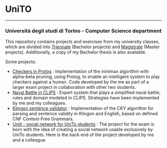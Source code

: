 # UniTO

---

### Università degli studi di Torino - Computer Science department

This repository contains projects and exercises from my university classes, which are divided into [Triennale](Triennale/) (Bachelor projects) and [Magistrale](Magistrale/) (Master projects). Additionally, a copy of my Bachelor thesis is also available.

Some projects:
- [Checkers in Prolog](Magistrale/IALab/Progetto_Pozzato/prolog-dama) : Implementation of the minimax algorithm with alpha-beta pruning, using Prolog, to enable an intelligent system to play checkers against a human. Code developed by the me as part of a larger exam project in collaboration with other two students.
- [Naval Battle in CLIPS](Magistrale/IALab/Progetto_Micalizio/clips-battlemap) : Expert system that plays a simplified naval battle, rules and domain modeled in CLIPS. Strategies have been implemented by me and my colleagues.
- [Klingon sentence validator](Magistrale/TLN/Progetto_Mazzei) : Implementation of the CKY algorithm for parsing and sentence validity in Klingon and English, based on defined CNF Context-Free Grammars.
- [Uniti - social network for UniTo students](Magistrale/TAASS/Progetto_uniti) : The project for the exam is born with the idea of creating a social network usable exclusively by UniTo students. Here is the back end of the project developed by me and a colleague.
